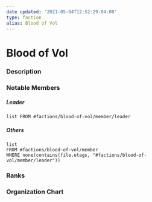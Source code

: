 ```yaml
---
date updated: '2021-05-04T12:52:29-04:00'
type: faction
alias: Blood of Vol
---
```




# Blood of Vol

### Description



### Notable Members

##### Leader

```dataview
list FROM #factions/blood-of-vol/member/leader
```

##### Others

```dataview
list 
FROM #factions/blood-of-vol/member 
WHERE none(contains(file.etags, "#factions/blood-of-vol/member/leader"))
```

### Ranks

### Organization Chart

